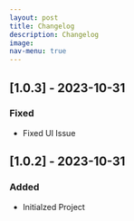 ```yaml
---
layout: post
title: Changelog
description: Changelog
image: 
nav-menu: true
---
```


## [1.0.3] - 2023-10-31

### Fixed

- Fixed UI Issue

## [1.0.2] - 2023-10-31

### Added

- Initialzed Project
